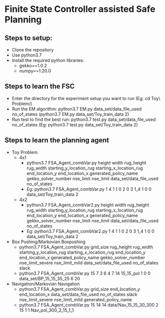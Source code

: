 # Finite State Controller assisted Safe Planning

## Steps to setup:
- Clone the repository
- Use python3.7
- Install the required python libraries:
    - gekko==1.0.2
    - numpy==1.20.0


## Steps to learn the FSC
- Enter the directory for the experiment setup you want to run (Eg: cd Toy\ Problem/)
- Run the EM algorithm: python3.7 EM.py data_set/data_file_used no_of_states (python3.7 EM.py data_set/Toy_train_data 2)
- Run test to find the best run:  python3.7 test.py data_set/data_file_used no_of_states (Eg: python3.7 test.py data_set/Toy_train_data 2)

## Steps to learn the planning agent
- Toy Problem
    - 4x1
        - python3.7 FSA_Agent_combVar.py height width rug_height rug_width starting_y_location_rug starting_x_location_rug end_location_y end_location_x generated_policy_name gekko_solver_number nse_limit nse_limit data_set/data_file_used no_of_states
        - Eg: python3.7 FSA_Agent_combVar.py 1 4 1 1 0 2 0 3 1_4 1 0 0 data_set/Toy_train_data 2
    - 4x2
        - python3.7 FSA_Agent_combVar2.py height width rug_height rug_width starting_y_location_rug starting_x_location_rug end_location_y end_location_x generated_policy_name gekko_solver_number nse_limit nse_limit data_set/data_file_used no_of_states
        - Eg: python3.7 FSA_Agent_combVar2.py 1 4 1 1 0 2 0 3 1_4 1 0 0 data_set/Toy_train_data 2
- Box Pushing/Markovian Boxpushing
    -  python3.7 FSA_Agent_combVar.py grid_size rug_height rug_width starting_y_location_rug starting_x_location_rug end_location_y end_location_x generated_policy_name gekko_solver_number nse_limit_severe nse_limit_mild data_set/data_file_used no_of_states slack
    - python3.7 FSA_Agent_combVar.py 15 7 3 6 4 7 14 15_15_pol 1 0 0 data_set/BP_15_15_35_25 6 20
- Navigation/Markovian Navigation
    - python3.7 FSA_Agent_combVar.py grid_size end_location_y end_location_x data_set/data_file_used no_of_states slack nse_limit_severe nse_limit_mild generated_policy_name
    - python3.7 FSA_Agent_combVar.py 15 14 14 data/Nav_15_15_30_300 2 15 1 1 Nav_pol_300_2_15_1_1